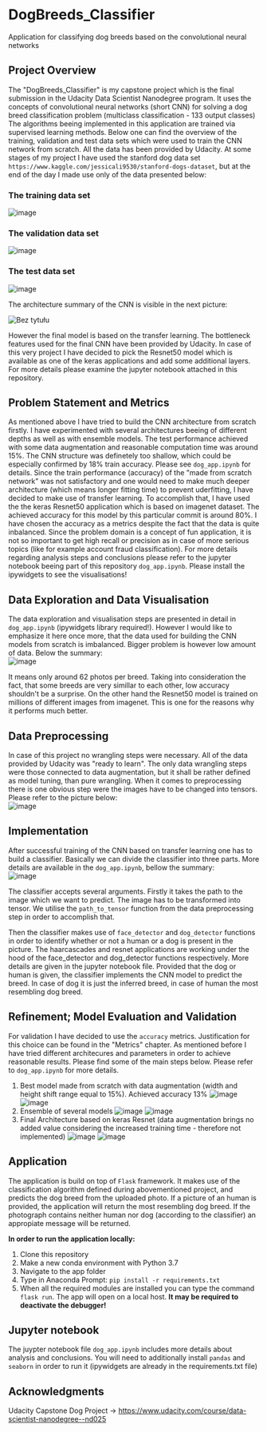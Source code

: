 # DogBreeds_Classifier
Application for classifying dog breeds based on the convolutional neural networks

## Project Overview 
The "DogBreeds_Classifier" is my capstone project which is the final submission in the Udacity Data Scientist Nanodegree program.
It uses the concepts of convolutional neural networks (short CNN) for solving a dog breed classification problem (multiclass classification - 133 output classes)
The algorithms beeing implemented in this application are trained via supervised learning methods.
Below one can find the overview of the training, validation and test data sets which were used to train the CNN network from scratch.
All the data has been provided by Udacity. At some stages of my project I have used the stanford dog data set 
`https://www.kaggle.com/jessicali9530/stanford-dogs-dataset`, but at the end of the day I made use only of the data presented below:

### The training data set
![image](https://user-images.githubusercontent.com/64994740/152216245-5303f3c9-dc56-4973-ab93-89dab1745647.png)
### The validation data set
![image](https://user-images.githubusercontent.com/64994740/152216419-4521f267-12d0-48df-94fa-0cea1134c25a.png)
### The test data set
![image](https://user-images.githubusercontent.com/64994740/152216401-1ccfbb11-64db-4a69-b609-33b7ea93941e.png)

The architecture summary of the CNN is visible in the next picture:

![Bez tytułu](https://user-images.githubusercontent.com/64994740/152219184-c59c6727-8a1e-4992-8df3-59e879063b7b.png)

However the final model is based on the transfer learning. The bottleneck features used for the final CNN have been provided by Udacity. In case of this very project
I have decided to pick the Resnet50 model which is available as one of the keras applications and add some additional layers. For more details please examine the jupyter notebook attached in this repository.


## Problem Statement and Metrics
As mentioned above I have tried to build the CNN architecture from scratch firstly. I have experimented with several architectures beeing of different depths as well as with ensemble models. The test performance achieved with some data augmentation and reasonable computation time was around 15%. The CNN structure was definetely too shallow, which could be especially confirmed by 18% train accuracy. Please see `dog_app.ipynb` for details.
Since the train performance (accuracy) of the "made from scratch network" was not satisfactory and one would need to make much deeper architecture (which means longer fitting time) to prevent uderfitting, I have decided to make use of transfer learning. To accomplish that, I have used the the keras Resnet50 application which is based on imagenet dataset. The achieved accuracy for this model by this particular commit is around 80%. I have chosen the accuracy as a metrics despite the fact that the data is quite inbalanced. Since the problem domain is a concept of fun application, it is not so important to get high recall or precision as in case of more serious topics (like for example account fraud classification). For more details regarding analysis steps and conclusions please refer to the jupyter notebook beeing part of this repository `dog_app.ipynb`. Please install the ipywidgets to see the visualisations!

## Data Exploration and Data Visualisation
The data exploration and visualisation steps are presented in detail in `dog_app.ipynb` (ipywidgets library required!). However I would like to emphasize it here once more, that the data used for building the CNN models from scratch is imbalanced. Bigger problem is however low amount of data. Below the summary:<br>
![image](https://user-images.githubusercontent.com/64994740/152435343-83554706-6901-4189-ba1d-638c58a2f86c.png)

It means only around 62 photos per breed. Taking into consideration the fact, that some breeds are very simillar to each other, low accuracy shouldn't be a surprise. On the other hand the Resnet50 model is trained on millions of different images from imagenet. This is one for the reasons why it performs much better.

## Data Preprocessing
In case of this project no wrangling steps were necessary. All of the data provided by Udacity was "ready to learn". The only data wrangling steps were those connected to data augmentation, but it shall be rather defined as model tuning, than pure wrangling. When it comes to preprocessing there is one obvious step were the images have to be changed into tensors. Please refer to the picture below:<br>
![image](https://user-images.githubusercontent.com/64994740/152436928-a70b042f-4256-4072-9712-8ef3397b2fd2.png)


## Implementation
After successful training of the CNN based on transfer learning one has to build a classifier. Basically we can divide the classifier into three parts. More details are available in the `dog_app.ipynb`, bellow the summary:<br>
![image](https://user-images.githubusercontent.com/64994740/152436393-ff20b657-b924-4561-b96b-5d11645ab92b.png)

The classifier accepts several arguments. Firstly it takes the path to the image which we want to predict. The image has to be transformed into tensor. We utilise the `path_to_tensor` function from the data preprocessing step in order to accomplish that.

Then the classifier makes use of `face_detector` and `dog_detector` functions in order to identify whether or not a human or a dog is present in the picture. The haarcascades and resnet applications are working under the hood of the face_detector and dog_detector functions respectively. More details are given in the jupyter notebook file. 
Provided that the dog or human is given, the classifier implements the CNN model to predict the breed. In case of dog it is just the inferred breed, in case of human the most resembling dog breed.

## Refinement; Model Evaluation and Validation
For validation I have decided to use the `accuracy` metrics. Justification for this choice can be found in the "Metrics" chapter.
As mentioned before I have tried different architecures and parameters in order to achieve reasonable results. Please find some of the main steps below. Please refer to `dog_app.ipynb` for more details.

1. Best model made from scratch with data augmentation (width and height shift range equal to 15%). Achieved accuracy 13%
![image](https://user-images.githubusercontent.com/64994740/152441278-63545f56-1359-4ec8-933f-ed92b7ceb216.png)
![image](https://user-images.githubusercontent.com/64994740/152441348-26a81e58-37f6-4d1f-9746-2dfd1977ea0c.png)
2. Ensemble of several models
![image](https://user-images.githubusercontent.com/64994740/152441595-48d4a014-ce95-42b3-8066-afc593162eea.png)
![image](https://user-images.githubusercontent.com/64994740/152441631-758b8a67-320b-4795-aabb-18817c073c99.png)
3. Final Architecture based on keras Resnet (data augmentation brings no added value considering the increased training time - therefore not implemented)
![image](https://user-images.githubusercontent.com/64994740/152441828-73edd669-b7a5-479c-91ee-9e768597542c.png)
![image](https://user-images.githubusercontent.com/64994740/152441856-e9f50c7f-6682-4dd4-be0f-a4a8c9b7e3e6.png)









## Application
The application is build on top of `Flask` framework. It makes use of the classification algorithm defined during abovementioned project, and predicts the dog breed from the uploaded photo. If a picture of an human is provided, the application will return the most resembling dog breed. If the photograph contains neither human nor dog (according to the classifier) an appropiate message will be returned.

**In order to run the application locally:**

1. Clone this repository
2. Make a new conda environment with Python 3.7
3. Navigate to the app folder
4. Type in Anaconda Prompt: `pip install -r requirements.txt`
5. When all the required modules are installed you can type the command `flask run`. The app will open on a local host. **It may be required to deactivate the debugger!**

## Jupyter notebook
The juypter notebook file `dog_app.ipynb` includes more details about analysis and conclusions. You will need to additionally install `pandas` and `seaborn` in order to run it
(ipywidgets are already in the requirements.txt file)

## Acknowledgments
Udacity Capstone Dog Project -> https://www.udacity.com/course/data-scientist-nanodegree--nd025

